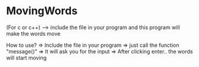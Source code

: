 # MovingWords
(For c or c++) --> include the file in your program and this program will make the words move


How to use?
=> Include the file in your program
=> just call the function "message()"
=> It will ask you for the input
=> After clicking enter.. the words will start moving
